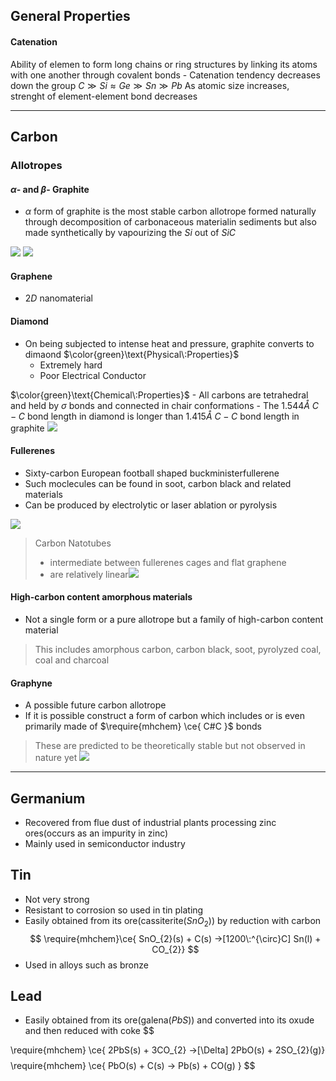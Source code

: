 ## General Properties

#### Catenation
Ability of elemen to form long chains or ring structures by linking its atoms with one another through covalent bonds 
	- Catenation tendency decreases down the group 
		$C\gg Si \approx Ge \gg Sn\gg Pb$ 
		As atomic size increases, strenght of element-element bond decreases 

---

## Carbon 

### Allotropes 

#### $\alpha$- and $\beta$- Graphite 
- $\alpha$ form of graphite is the most stable carbon allotrope 
	formed naturally through decomposition of carbonaceous materialin sediments but also made synthetically by vapourizing the $Si$ out of $SiC$ 

![](https://i.imgur.com/eClV47W.png)
![](https://i.imgur.com/aOIFmMR.png)


#### Graphene 
- $2D$ nanomaterial 

#### Diamond 
- On being subjected to intense heat and pressure, graphite converts to dimaond 
$\color{green}\text{Physical\:Properties}$
	- Extremely hard 
	- Poor Electrical Conductor 

$\color{green}\text{Chemical\:Properties}$
	- All carbons are tetrahedral and held by $\sigma$ bonds and connected in chair conformations 
	- The $1.544 \mathring A\:C-C$ bond length in diamond is longer than $1.415\mathring A\:C-C$ bond length in graphite ![](https://i.imgur.com/nc9jMXU.png)



#### Fullerenes

- Sixty-carbon European football shaped buckministerfullerene 
- Such moclecules can be found in soot, carbon black and related materials 
- Can be produced by electrolytic or laser ablation or pyrolysis 

![](https://i.imgur.com/i8KbPuh.png)


> Carbon Natotubes 
>- intermediate between fullerenes cages and flat graphene 
>- are relatively linear![](https://i.imgur.com/lmOl499.png)

#### High-carbon content amorphous materials 
- Not a single form or a pure allotrope but a family of high-carbon content material
>This includes amorphous carbon, carbon black, soot, pyrolyzed coal, coal and charcoal 

#### Graphyne 
- A possible future carbon allotrope 
- If it is possible construct a form of carbon which includes or is even primarily made of $\require{mhchem} \ce{ C#C }$ bonds 
>These are predicted to be theoretically stable but not observed in nature yet ![](https://i.imgur.com/ahP2GkZ.png)

---
## Germanium 

- Recovered from flue dust of industrial plants processing zinc ores(occurs as an impurity in zinc) 
- Mainly used in semiconductor industry 


## Tin 
- Not very strong 
- Resistant to corrosion so used in tin plating 
- Easily obtained from its ore(cassiterite($SnO_{2}$)) by reduction with carbon 
$$
\require{mhchem}\ce{ SnO_{2}(s) + C(s) ->[1200\:^{\circ}C] Sn(l) + CO_{2}}
$$
- Used in alloys such as bronze

## Lead 
- Easily obtained from its ore(galena($PbS$)) and converted into its oxude and then reduced with coke
$$

\require{mhchem}
\ce{ 2PbS(s) + 3CO_{2} ->[\Delta] 2PbO(s) + 2SO_{2}(g)} 
$$
$$
\require{mhchem}
\ce{ PbO(s) + C(s) -> Pb(s) + CO(g)  }
$$


